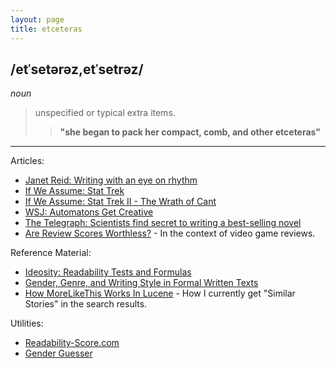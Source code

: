 ```yaml
---
layout: page
title: etceteras
---
```


## /etˈsetərəz,etˈsetrəz/
*noun*

> unspecified or typical extra items.
>> **"she began to pack her compact, comb, and other etceteras"**

-----

Articles:

* [Janet Reid: Writing with an eye on rhythm](http://jetreidliterary.blogspot.ca/2014/10/writing-with-eye-on-rhythm.html)
* [If We Assume: Stat Trek](http://www.ifweassume.com/2012/07/stat-trek.html)
* [If We Assume: Stat Trek II - The Wrath of Cant](http://www.ifweassume.com/2013/02/stat-trek-ii-wrath-of-cant.html)
* [WSJ: Automatons Get Creative](http://online.wsj.com/news/articles/SB10000872396390444375104577591304277229534?mg=reno64-wsj&url=http%3A%2F%2Fonline.wsj.com%2Farticle%2FSB10000872396390444375104577591304277229534.html)
* [The Telegraph: Scientists find secret to writing a best-selling novel](http://www.telegraph.co.uk/technology/news/10560533/Scientists-find-secret-to-writing-a-best-selling-novel.html)
* [Are Review Scores Worthless?](http://www.gamesindustry.biz/articles/2015-02-10-are-review-scores-pointless) - In the context of video game reviews.

Reference Material:

* [Ideosity: Readability Tests and Formulas](http://www.ideosity.com/ourblog/post/ideosphere-blog/2010/01/14/readability-tests-and-formulas)
* [Gender, Genre, and Writing Style in Formal Written Texts](http://u.cs.biu.ac.il/~koppel/papers/male-female-text-final.pdf)
* [How MoreLikeThis Works In Lucene](http://cephas.net/blog/2008/03/30/how-morelikethis-works-in-lucene/) - How I currently get "Similar Stories" in the search results.

Utilities:

* [Readability-Score.com](https://readability-score.com/)
* [Gender Guesser](http://www.hackerfactor.com/GenderGuesser.php)
